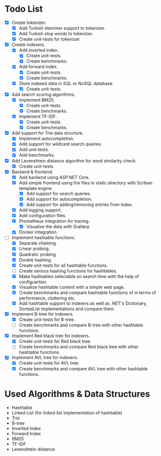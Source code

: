 # Todo List

- [x] Create tokenizer.
    - [x] Add Turkish stemmer support to tokenizer.
    - [x] Add Turkish stop words to tokenizer.
    - [x] Create unit-tests for tokenizer.
- [x] Create indexers.
    - [x] Add inverted index.
      - [x] Create unit-tests.
      - [x] Create benchmarks.
    - [x] Add forward index.
      - [x] Create unit-tests.
      - [x] Create benchmarks.
    - [x] Store indexed data in SQL or NoSQL database.
      - [x] Create unit-tests.
- [x] Add search scoring algorithms.
  - [x] Implement BM25.
    - [X] Create unit-tests.
    - [x] Create benchmarks.
  - [x] Implement TF-IDF.
    - [x] Create unit-tests.
    - [x] Create benchmarks.
- [x] Add support for Trie data structure.
  - [x] Implement autocompletion.
  - [x] Add support for wildcard search queries.
  - [x] Add unit-tests.
  - [x] Add benchmarks.
- [x] Add Levenshtein distance algorithm for word similarity check.
  - [x] Create unit-tests.
- [x] Backend & frontend.
  - [x] Add backend using ASP.NET Core.
  - [x] Add simple frontend using the files in static directory with Scriban template engine.
    - [x] Add support for search queries.
    - [x] Add support for autocompletion.
    - [x] Add support for adding/removing entries from index.
  - [x] Add logging support.
  - [x] Add configuration files.
  - [x] Prometheus integration for tracing.
    - [x] Visualise the data with Grafana.
  - [x] Docker integration.
- [ ] Implement hashtable functions.
  - [x] Separate chaining.
  - [x] Linear probing.
  - [x] Quadratic probing.
  - [x] Double hashing.
  - [x] Create unit-tests for all hashtable functions.
  - [ ] Create various hashing functions for hashtables.
  - [x] Make hashtables selectable on search time with the help of configuartion.
  - [x] Visualize hashtable content with a simple web page.
  - [x] Create benchmarks and compare hashtable functions of in terms of performance, cluttering etc.
  - [x] Add hashtable support to indexers as well as .NET's Dictionary, SortedList implementations and compare them.
- [x] Implement B-tree for indexers.
  - [x] Create unit-tests for B-tree.
  - [ ] Create benchmarks and compare B-tree with other hashtable functions.
- [x] Implement Red black tree for indexers.
  - [x] Create unit-tests for Red black tree.
  - [ ] Create benchmarks and compare Red black tree with other hashtable functions.
- [x] Implement AVL tree for indexers.
  - [x] Create unit-tests for AVL tree.
  - [x] Create benchmarks and compare AVL tree with other hashtable functions.

# Used Algorithms & Data Structures

- Hashtable
- Linked List (for linked list implementation of hashtable)
- Trie
- B-tree
- Inverted Index
- Forward Index
- BM25
- TF-IDF
- Levenshtein distance